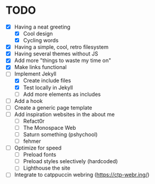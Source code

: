 # TODO

- [x] Having a neat greeting
  - [x] Cool design
  - [x] Cycling words
- [x] Having a simple, cool, retro filesystem
- [x] Having several themes without JS
- [x] Add more "things to waste my time on"
- [x] Make links functional
- [ ] Implement Jekyll
  - [x] Create include files
  - [x] Test locally in Jekyll
  - [ ] Add more elements as includes
- [ ] Add a hook
- [ ] Create a generic page template
- [ ] Add inspiration websites in the about me
  - [ ] Refact0r
  - [ ] The Monospace Web
  - [ ] Saturn something (pshychool)
  - [ ] fehmer
- [ ] Optimize for speed
  - [ ] Preload fonts
  - [ ] Preload styles selectively (hardcoded)
  - [ ] Lighthouse the site
- [ ] Integrate to catppuccin webring (https://ctp-webr.ing/)